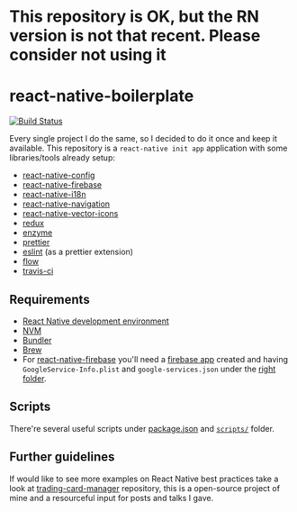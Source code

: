 # This repository is OK, but the RN version is not that recent. Please consider not using it
# react-native-boilerplate
[![Build Status](https://travis-ci.org/eduardomoroni/react-native-boilerplate.svg?branch=master)](https://travis-ci.org/eduardomoroni/react-native-boilerplate)  

Every single project I do the same, so I decided to do it once and keep it available.
This repository is a `react-native init app` application with some libraries/tools already setup:
- [react-native-config](https://github.com/luggit/react-native-config)
- [react-native-firebase](https://github.com/invertase/react-native-firebase)
- [react-native-i18n](https://github.com/AlexanderZaytsev/react-native-i18n)
- [react-native-navigation](https://github.com/wix/react-native-navigation)
- [react-native-vector-icons](https://github.com/oblador/react-native-vector-icons)
- [redux](https://github.com/reduxjs/redux)
- [enzyme](https://github.com/airbnb/enzyme)
- [prettier](https://github.com/prettier/prettier)
- [eslint](https://github.com/eslint/eslint) (as a prettier extension)
- [flow](https://flow.org/en/)
- [travis-ci](https://travis-ci.org/)

## Requirements
- [React Native development environment](https://facebook.github.io/react-native/docs/getting-started.html)
- [NVM](https://github.com/creationix/nvm)
- [Bundler](https://bundler.io/)
- [Brew](https://brew.sh/)
- For [react-native-firebase](https://rnfirebase.io/docs/v4.2.x/installation/initial-setup) you'll need a [firebase app](https://firebase.google.com/console) created and having `GoogleService-Info.plist` and `google-services.json` under the [right folder](https://github.com/eduardomoroni/react-native-boilerplate/blob/3140c36cfc8eea32e3a5b6259a4cf6c586f390c4/.gitignore#L68).

## Scripts
There're several useful scripts under [package.json](https://github.com/eduardomoroni/react-native-boilerplate/blob/master/package.json#L5) and [`scripts/`](https://github.com/eduardomoroni/react-native-boilerplate/tree/master/scripts) folder.

## Further guidelines
If would like to see more examples on React Native best practices take a look at [trading-card-manager](https://github.com/eduardomoroni/trading-card-manager) repository, this is a open-source project of mine and a resourceful input for posts and talks I gave.
